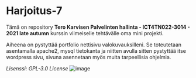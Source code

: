 # Harjoitus-7

Tämä on repository **Tero Karvisen Palvelinten hallinta - ICT4TN022-3014 - 2021 late autumn** kurssin viimeiselle tehtävälle oma mini projekti.

Aiheena on pystyttää portfolio nettisivu valokuvauksilleni. Se toteutetaan asentamalla apache2, mysql tietokanta ja niitten avulla sitten pystyttää itse wordpress sivu, sivuna asennetaan myös muita tarpeellisia ohjelmia. 

*Lisenssi: GPL-3.0 License*
![image](https://user-images.githubusercontent.com/93308960/145278134-49d4e039-bf34-4a97-a07f-bd4fffa875d5.png)
